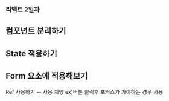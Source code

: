### 리액트 2일차

컴포넌트 분리하기
------------------------
State 적응하기
------------------------
Form 요소에 적용해보기
------------------------
Ref 사용하기 -- 사용 지양
ex)버튼 클릭후 포커스가 가야하는 경우 사용

